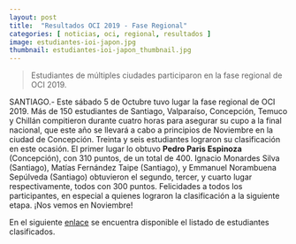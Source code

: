 ```yaml
---
layout: post
title:  "Resultados OCI 2019 - Fase Regional"
categories: [ noticias, oci, regional, resultados ]
image: estudiantes-ioi-japon.jpg
thumbnail: estudiantes-ioi-japon_thumbnail.jpg
---
```


> Estudiantes de múltiples ciudades participaron en la fase regional de OCI 2019.

SANTIAGO.- Este sábado 5 de Octubre tuvo lugar la fase regional de OCI 2019. Más de 150 estudiantes de Santiago, Valparaíso, Concepción, Temuco y Chillán compitieron durante cuatro horas para asegurar su cupo a la final nacional, que este año se llevará a cabo a principios de Noviembre en la ciudad de Concepción. Treinta y seis estudiantes lograron su clasificación en este ocasión. El primer lugar lo obtuvo **Pedro Paris Espinoza** (Concepción), con 310 puntos, de un total de 400. Ignacio Monardes Silva (Santiago), Matías Fernández Taipe (Santiago), y Emmanuel Norambuena Sepúlveda (Santiago) obtuvieron el segundo, tercer, y cuarto lugar respectivamente, todos con 300 puntos. Felicidades a todos los participantes, en especial a quienes lograron la clasificación a la siguiente etapa. ¡Nos vemos en Noviembre!

En el siguiente [enlace](https://olimpiada-informatica.cl/resultados/2019/regional.pdf) se encuentra disponible el listado de estudiantes clasificados. 

